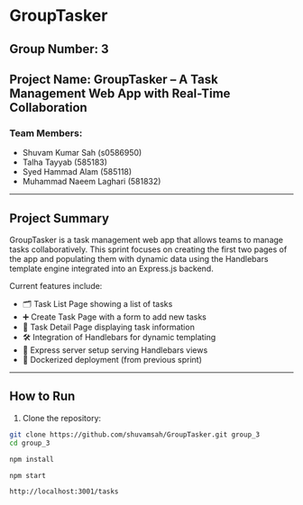# GroupTasker

## Group Number: 3  
## Project Name: GroupTasker – A Task Management Web App with Real-Time Collaboration

### Team Members:
- Shuvam Kumar Sah (s0586950)  
- Talha Tayyab (585183)  
- Syed Hammad Alam (585118)  
- Muhammad Naeem Laghari (581832)  

---

## Project Summary

GroupTasker is a task management web app that allows teams to manage tasks collaboratively. This sprint focuses on creating the first two pages of the app and populating them with dynamic data using the Handlebars template engine integrated into an Express.js backend.

Current features include:

- 🗂 Task List Page showing a list of tasks  
- ➕ Create Task Page with a form to add new tasks  
- 📝 Task Detail Page displaying task information  
- 🛠 Integration of Handlebars for dynamic templating  
- 🚀 Express server setup serving Handlebars views  
- 🐳 Dockerized deployment (from previous sprint)  

---

## How to Run

1. Clone the repository:

```bash
git clone https://github.com/shuvamsah/GroupTasker.git group_3
cd group_3

npm install

npm start

http://localhost:3001/tasks


